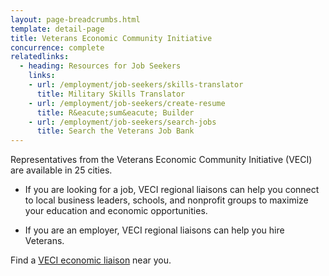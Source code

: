 ```yaml
---
layout: page-breadcrumbs.html
template: detail-page
title: Veterans Economic Community Initiative
concurrence: complete
relatedlinks:
  - heading: Resources for Job Seekers
    links:
    - url: /employment/job-seekers/skills-translator
      title: Military Skills Translator
    - url: /employment/job-seekers/create-resume
      title: R&eacute;sum&eacute; Builder
    - url: /employment/job-seekers/search-jobs
      title: Search the Veterans Job Bank
---
```


<div class="va-introtext">

Representatives from the Veterans Economic Community Initiative (VECI) are available in 25 cities.

</div>

- If you are looking for a job, VECI regional liaisons can help you connect to local business leaders, schools, and nonprofit groups to maximize your education and economic opportunities.

- If you are an employer, VECI regional liaisons can help you hire Veterans.

Find a [VECI economic liaison](http://www.benefits.va.gov/TEEI/economic-liaison-list.asp) near you.

